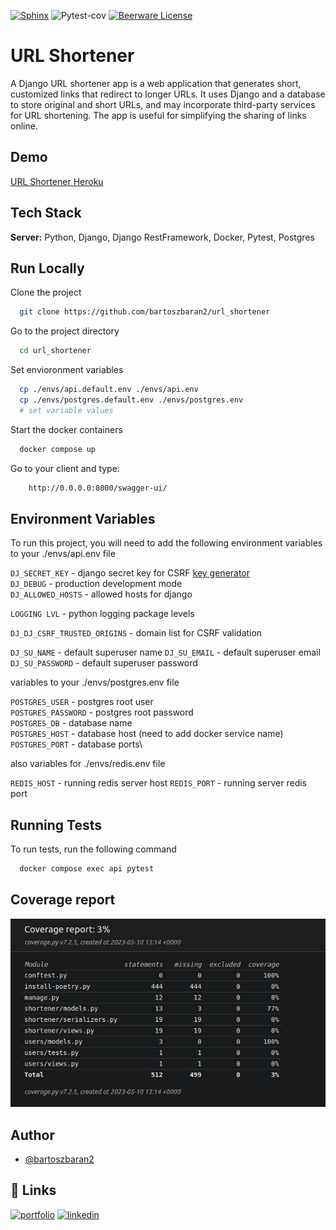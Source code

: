 [![Sphinx](https://img.shields.io/badge/documentation-yes-brightgreen.svg)](https://choosealicense.com/licenses/mit/)
![Pytest-cov](https://img.shields.io/badge/coverage-100%25-green)
[![Beerware License](https://img.shields.io/badge/license-Beerware-yellow)](https://github.com/bartoszbaran2/url_shortener/blob/master/LICENSE)
# URL Shortener

A Django URL shortener app is a web application that generates short, customized links that redirect to longer URLs. It uses Django and a database to store original and short URLs, and may incorporate third-party services for URL shortening. The app is useful for simplifying the sharing of links online.

## Demo

[URL Shortener Heroku](htpps://heroku.com)

## Tech Stack

**Server:** Python, Django, Django RestFramework, Docker, Pytest, Postgres


## Run Locally

Clone the project

```bash
  git clone https://github.com/bartoszbaran2/url_shortener
```

Go to the project directory

```bash
  cd url_shortener
```

Set envioronment variables

```bash
  cp ./envs/api.default.env ./envs/api.env
  cp ./envs/postgres.default.env ./envs/postgres.env
  # set variable values
```

Start the docker containers

```bash
  docker compose up
```

Go to your client and type:

```bash
    http://0.0.0.0:8000/swagger-ui/
```

## Environment Variables

To run this project, you will need to add the following environment variables to your ./envs/api.env file

`DJ_SECRET_KEY` - django secret key for CSRF [key generator](https://djecrety.ir/)\
`DJ_DEBUG` - production development mode\
`DJ_ALLOWED_HOSTS` - allowed hosts for django

`LOGGING LVL` - python logging package levels

`DJ_DJ_CSRF_TRUSTED_ORIGINS` - domain list for CSRF validation

`DJ_SU_NAME` - default superuser name
`DJ_SU_EMAIL` - default superuser email
`DJ_SU_PASSWORD` - default superuser password

variables to your ./envs/postgres.env file

`POSTGRES_USER` - postgres root user\
`POSTGRES_PASSWORD` - postgres root password\
`POSTGRES_DB` - database name\
`POSTGRES_HOST` - database host (need to add docker service name)\
`POSTGRES_PORT` - database ports\

also variables for ./envs/redis.env file

`REDIS_HOST` - running redis server host
`REDIS_PORT` - running server redis port

## Running Tests

To run tests, run the following command

```bash
  docker compose exec api pytest
```


## Coverage report

![Coverage report](https://raw.githubusercontent.com/bartoszbaran2/url_shortener/master/screenshots/coverage.png)


## Author

- [@bartoszbaran2](https://github.com/bartoszbaran2)


## 🔗 Links
[![portfolio](https://img.shields.io/badge/my_portfolio-000?style=for-the-badge&logo=ko-fi&logoColor=white)](https://github.com/bartoszbaran2?tab=repositories)
[![linkedin](https://img.shields.io/badge/linkedin-0A66C2?style=for-the-badge&logo=linkedin&logoColor=white)](https://www.linkedin.com/in/bartosz-baran-9484a7235/)
